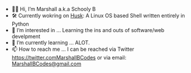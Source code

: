 - 👋🏾 Hi, I’m Marshall a.k.a Schooly B
- 🛠 Currently wokring on [Husk](https://github.com/SchoolyB/Husk): A Linux OS based Shell written entirely in Python 
- 👀 I’m interested in ... Learning the ins and outs of software/web develpment
- 🌱 I’m currently learning ... ALOT.
- 📫 How to reach me ... I can be reached via Twitter https://twitter.comMarshallBCodes or via email: MarshallBCodes@gmail.com
